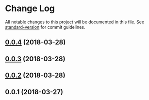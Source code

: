 # Change Log

All notable changes to this project will be documented in this file. See [standard-version](https://github.com/conventional-changelog/standard-version) for commit guidelines.

<a name="0.0.4"></a>
## [0.0.4](https://github.com/jeremybyu/asyncastar/compare/v0.0.3...v0.0.4) (2018-03-28)



<a name="0.0.3"></a>
## [0.0.3](https://github.com/jeremybyu/asyncastar/compare/v0.0.2...v0.0.3) (2018-03-28)



<a name="0.0.2"></a>
## [0.0.2](https://github.com/jeremybyu/asyncastar/compare/v0.0.1...v0.0.2) (2018-03-28)



<a name="0.0.1"></a>
## 0.0.1 (2018-03-27)
